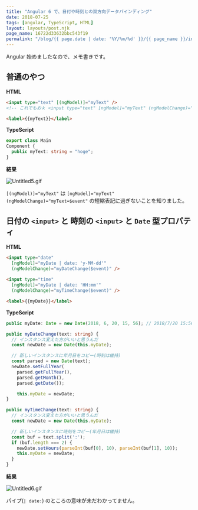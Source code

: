 ```yaml
---
title: "Angular 6 で、日付や時刻との双方向データバインディング"
date: 2018-07-25
tags: [angular, TypeScript, HTML]
layout: layouts/post.njk
page_name: 16722d33632bbc543f19
permalink: "/blog/{{ page.date | date: '%Y/%m/%d' }}/{{ page_name }}/index.html"
---
```

Angular 始めましたなので、メモ書きです。
<!--more-->

## 普通のやつ

**HTML**

```html
<input type="text" [(ngModel)]="myText" />
<!-- これでもおｋ <input type="text" [ngModel]="myText" (ngModelChange)="myText=$event" /> -->

<label>{{myText}}</label>
```
**TypeScript**

```typescript
export class Main
Component {
  public myText: string = "hoge";
}
```

**結果**

![Untitled5.gif](https://qiita-image-store.s3.amazonaws.com/0/8227/608e5bba-30e3-b872-052a-a3e14600d698.gif)

``[(ngModel)]="myText"`` は ``[ngModel]="myText" (ngModelChange)="myText=$event"`` の短縮表記に過ぎないことを知りました。

## 日付の ``<input>`` と 時刻の ``<input>`` と ``Date`` 型プロパティ

**HTML**

```html
<input type="date" 
  [ngModel]="myDate | date: 'y-MM-dd'" 
  (ngModelChange)="myDateChange($event)" />
  
<input type="time" 
  [ngModel]="myDate | date: 'HH:mm'" 
  (ngModelChange)="myTimeChange($event)" />

<label>{{myDate}}</label>
```

**TypeScript**

```typescript
public myDate: Date = new Date(2018, 6, 20, 15, 56); // 2018/7/20 15:56

public myDateChange(text: string) {
  // インスタンス変えた方がいいと思うんだ
  const newDate = new Date(this.myDate);

  // 新しいインスタンスに年月日をコピー(時刻は維持)
  const parsed = new Date(text);
  newDate.setFullYear(
    parsed.getFullYear(),
    parsed.getMonth(),
    parsed.getDate());    

    this.myDate = newDate;
}

public myTimeChange(text: string) {
  // インスタンス変えた方がいいと思うんだ
  const newDate = new Date(this.myDate);

  // 新しいインスタンスに時刻をコピー(年月日は維持)
  const buf = text.split(':');
  if (buf.length === 2) {
    newDate.setHours(parseInt(buf[0], 10), parseInt(buf[1], 10));
    this.myDate = newDate;
  }
}
```

**結果**

![Untitled6.gif](https://qiita-image-store.s3.amazonaws.com/0/8227/0d775891-0964-5545-1c43-c0c65c313a79.gif)


パイプ(``| date:``) のところの意味が未だわかってません。
